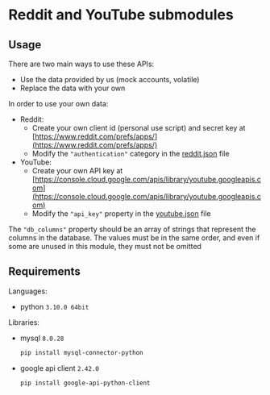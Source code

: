 # Reddit and YouTube submodules

## Usage

There are two main ways to use these APIs:

- Use the data provided by us (mock accounts, volatile)
- Replace the data with your own

In order to use your own data:

- Reddit:
  - Create your own client id (personal use script) and secret key at [https://www.reddit.com/prefs/apps/](https://www.reddit.com/prefs/apps/)
  - Modify the `"authentication"` category in the [reddit.json](config/reddit.json) file
- YouTube:
  - Create your own API key at [https://console.cloud.google.com/apis/library/youtube.googleapis.com](https://console.cloud.google.com/apis/library/youtube.googleapis.com)
  - Modify the `"api_key"` property in the [youtube.json](config/youtube.json) file

The `"db_columns"` property should be an array of strings that represent the columns in the database. The values must be in the same order, and even if some are unused in this module, they must not be omitted

## Requirements

Languages:

- python `3.10.0 64bit`

Libraries:

- mysql `8.0.28`

    ```bash
    pip install mysql-connector-python
    ```

- google api client `2.42.0`

    ```bash
    pip install google-api-python-client
    ```
